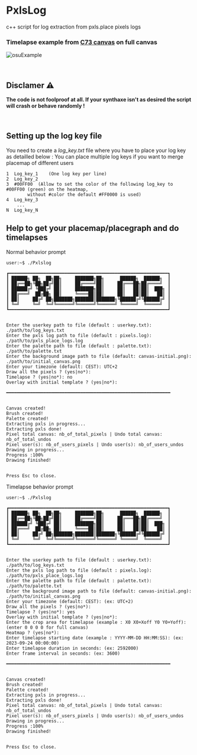# PxlsLog
c++ script for log extraction from pxls.place pixels logs

### Timelapse example from [C73 canvas](https://archives.pxls.space/canvas-73) on full canvas

![osuExample](https://youtu.be/gGQZEbakUSY)

</br>

## Disclamer :warning:
**The code is not foolproof at all. If your synthaxe isn't as desired the script will crash or behave randomly !**

</br>

## Setting up the log key file

You need to create a *log_key.txt* file where you have to place your log key as detailled below :
You can place multiple log keys if you want to merge placemap of different users

```
1  Log_key_1	(One log key per line)
2  Log_key_2
3  #00FF00	(Allow to set the color of the following log_key to #00FF00 (green) on the heatmap,
		without #color the default #FF0000 is used)
4  Log_key_3
    ...
N  Log_key_N
```

## Help to get your placemap/placegraph and do timelapses

Normal behavior prompt
```
user:~$ ./Pxlslog

┏━━━━━━━━━━━━━━━━━━━━━━━━━━━━━━━━━━━━━━━━━━━━━━━━━━━━━━━━━━━━┓
┃ ██████╗ ██╗  ██╗██╗     ███████╗██╗      ██████╗  ██████╗  ┃
┃ ██╔══██╗╚██╗██╔╝██║     ██╔════╝██║     ██╔═══██╗██╔════╝  ┃
┃ ██████╔╝ ╚███╔╝ ██║     ███████╗██║     ██║   ██║██║  ███╗ ┃
┃ ██╔═══╝  ██╔██╗ ██║     ╚════██║██║     ██║   ██║██║   ██║ ┃
┃ ██║     ██╔╝ ██╗███████╗███████║███████╗╚██████╔╝╚██████╔╝ ┃
┃ ╚═╝     ╚═╝  ╚═╝╚══════╝╚══════╝╚══════╝ ╚═════╝  ╚═════╝  ┃
┗━━━━━━━━━━━━━━━━━━━━━━━━━━━━━━━━━━━━━━━━━━━━━━━━━━━━━━━━━━━━┛


Enter the userkey path to file (default : userkey.txt): ./path/to/log_keys.txt
Enter the pxls log path to file (default : pixels.log): ./path/to/pxls_place_logs.log
Enter the palette path to file (default : palette.txt): ./path/to/palette.txt
Enter the background image path to file (default: canvas-initial.png): ./path/to/initial_canvas.png
Enter your timezone (default: CEST): UTC+2
Draw all the pixels ? (yes|no*): 
Timelapse ? (yes|no*): no
Overlay with initial template ? (yes|no*): 

━━━━━━━━━━━━━━━━━━━━━━━━━━━━━━━━━━━━━━━━━━━━━━━━━━━━━━━━━━━━━━


Canvas created!
Brush created!
Palette created!
Extracting pxls in progress...
Extracting pxls done!
Pixel total canvas: nb_of_total_pixels | Undo total canvas: nb_of_total_undos
Pixel user(s): nb_of_users_pixels | Undo user(s): nb_of_users_undos
Drawing in progress...
Progress :100%
Drawing finished!


Press Esc to close.
```

Timelapse behavior prompt
```
user:~$ ./Pxlslog

┏━━━━━━━━━━━━━━━━━━━━━━━━━━━━━━━━━━━━━━━━━━━━━━━━━━━━━━━━━━━━┓
┃ ██████╗ ██╗  ██╗██╗     ███████╗██╗      ██████╗  ██████╗  ┃
┃ ██╔══██╗╚██╗██╔╝██║     ██╔════╝██║     ██╔═══██╗██╔════╝  ┃
┃ ██████╔╝ ╚███╔╝ ██║     ███████╗██║     ██║   ██║██║  ███╗ ┃
┃ ██╔═══╝  ██╔██╗ ██║     ╚════██║██║     ██║   ██║██║   ██║ ┃
┃ ██║     ██╔╝ ██╗███████╗███████║███████╗╚██████╔╝╚██████╔╝ ┃
┃ ╚═╝     ╚═╝  ╚═╝╚══════╝╚══════╝╚══════╝ ╚═════╝  ╚═════╝  ┃
┗━━━━━━━━━━━━━━━━━━━━━━━━━━━━━━━━━━━━━━━━━━━━━━━━━━━━━━━━━━━━┛


Enter the userkey path to file (default : userkey.txt): ./path/to/log_keys.txt
Enter the pxls log path to file (default : pixels.log): ./path/to/pxls_place_logs.log
Enter the palette path to file (default : palette.txt): ./path/to/palette.txt
Enter the background image path to file (default: canvas-initial.png): ./path/to/initial_canvas.png
Enter your timezone (default: CEST): (ex: UTC+2)
Draw all the pixels ? (yes|no*): 
Timelapse ? (yes|no*): yes
Overlay with initial template ? (yes|no*): 
Enter the crop area for timelapse (example : X0 X0+Xoff Y0 Y0+Yoff): (enter 0 0 0 0 for full canvas)
Heatmap ? (yes|no*): 
Enter timelapse starting date (example : YYYY-MM-DD HH:MM:SS): (ex: 2023-09-24 00:00:00)
Enter timelapse duration in seconds: (ex: 2592000)
Enter frame interval in seconds: (ex: 3600)

━━━━━━━━━━━━━━━━━━━━━━━━━━━━━━━━━━━━━━━━━━━━━━━━━━━━━━━━━━━━━━


Canvas created!
Brush created!
Palette created!
Extracting pxls in progress...
Extracting pxls done!
Pixel total canvas: nb_of_total_pixels | Undo total canvas: nb_of_total_undos
Pixel user(s): nb_of_users_pixels | Undo user(s): nb_of_users_undos
Drawing in progress...
Progress :100%
Drawing finished!


Press Esc to close.
```
